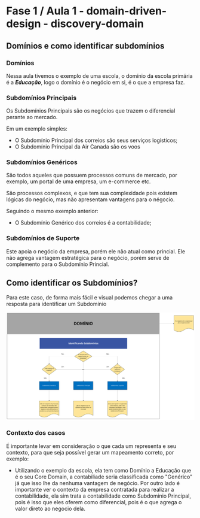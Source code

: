 # Fase 1 / Aula 1 - domain-driven-design - discovery-domain

## Domínios e como identificar subdomínios

### Domínios
Nessa aula tivemos o exemplo de uma escola, o domínio da escola primária é a *<b>Educação</b>*, logo o domínio é o negócio em si, é o que a empresa faz. 

### Subdomínios Principais
Os Subdomínios Principais são os negócios que trazem o diferencial perante ao mercado.

Em um exemplo simples: 
- O Subdomínio Principal dos correios são seus serviços logísticos;
- O Subdomínio Principal da Air Canada são os voos

### Subdomínios Genéricos
São todos aqueles que possuem processos comuns de mercado, por exemplo, um portal de uma empresa, um e-commerce etc. 

São processos complexos, e que tem sua complexidade pois existem lógicas do negócio, mas não apresentam vantagens para o négocio. 

Seguindo o mesmo exemplo anterior:
- O Subdomínio Genérico dos correios é a contabilidade;

### Subdomínios de Suporte
Este apoia o negócio da empresa, porém ele não atual como princial. Ele não agrega vantagem estratégica para o negócio, porém serve de complemento para o Subdomínio Princial. 


## Como identificar os Subdomínios?

Para este caso, de forma mais fácil e visual podemos chegar a uma resposta para identificar um Subdomínio 

<img src="../resources/flow-subdomain.png" alt="fluxo-subdominios-class1">

### Contexto dos casos

É importante levar em consideração o que cada um representa e seu contexto, para que seja possível gerar um mapeamento correto, por exemplo: 

- Utilizando o exemplo da escola, ela tem como Domínio a Educação que é o seu Core Domain, a contabiliade seria classificada como "Genérico" já que isso lhe da nenhuma vantagem de negócio. Por outro lado é importante ver o contexto da empresa contratada para realizar a contabilidade, ela sim trata a contabilidade como Subdominio Principal, pois é isso que eles oferem como diferencial, pois é o que agrega o valor direto ao negocio dela. 

